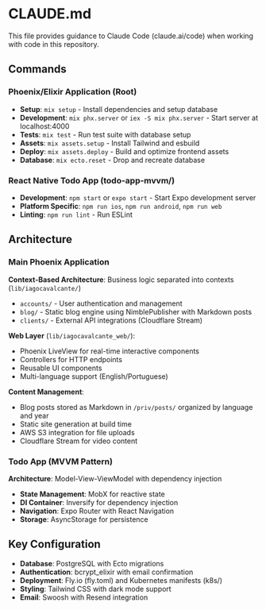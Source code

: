 # CLAUDE.md

This file provides guidance to Claude Code (claude.ai/code) when working with code in this repository.

## Commands

### Phoenix/Elixir Application (Root)
- **Setup**: `mix setup` - Install dependencies and setup database
- **Development**: `mix phx.server` or `iex -S mix phx.server` - Start server at localhost:4000
- **Tests**: `mix test` - Run test suite with database setup
- **Assets**: `mix assets.setup` - Install Tailwind and esbuild
- **Deploy**: `mix assets.deploy` - Build and optimize frontend assets
- **Database**: `mix ecto.reset` - Drop and recreate database

### React Native Todo App (todo-app-mvvm/)
- **Development**: `npm start` or `expo start` - Start Expo development server
- **Platform Specific**: `npm run ios`, `npm run android`, `npm run web`
- **Linting**: `npm run lint` - Run ESLint

## Architecture

### Main Phoenix Application
**Context-Based Architecture**: Business logic separated into contexts (`lib/iagocavalcante/`)
- `accounts/` - User authentication and management
- `blog/` - Static blog engine using NimblePublisher with Markdown posts
- `clients/` - External API integrations (Cloudflare Stream)

**Web Layer** (`lib/iagocavalcante_web/`):
- Phoenix LiveView for real-time interactive components
- Controllers for HTTP endpoints
- Reusable UI components
- Multi-language support (English/Portuguese)

**Content Management**:
- Blog posts stored as Markdown in `/priv/posts/` organized by language and year
- Static site generation at build time
- AWS S3 integration for file uploads
- Cloudflare Stream for video content

### Todo App (MVVM Pattern)
**Architecture**: Model-View-ViewModel with dependency injection
- **State Management**: MobX for reactive state
- **DI Container**: Inversify for dependency injection
- **Navigation**: Expo Router with React Navigation
- **Storage**: AsyncStorage for persistence

## Key Configuration
- **Database**: PostgreSQL with Ecto migrations
- **Authentication**: bcrypt_elixir with email confirmation
- **Deployment**: Fly.io (fly.toml) and Kubernetes manifests (k8s/)
- **Styling**: Tailwind CSS with dark mode support
- **Email**: Swoosh with Resend integration
